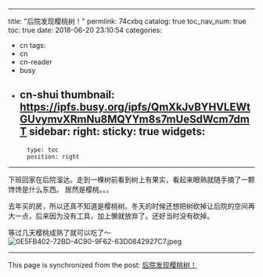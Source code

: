 
---
title: "后院发现樱桃树！"
permlink: 74cxbq
catalog: true
toc_nav_num: true
toc: true
date: 2018-06-20 23:10:54
categories:
- cn
tags:
- cn
- cn-reader
- busy
- cn-shui
thumbnail: https://ipfs.busy.org/ipfs/QmXkJvBYHVLEWtGUvymvXRmNu8MQYYm8s7mUeSdWcm7dmT
sidebar:
    right:
        sticky: true
widgets:
    -
        type: toc
        position: right
---


下班回家在后院溜达。走到一棵树前看到树上有果实，看起来眼熟就随手摘了一颗馋馋是什么东西。
居然是樱桃。。。

去年买的房，所以还真不知道是樱桃树。冬天的时候还想把树砍掉让后院的空间再大一点，后来因为没有工具，加上懒就放弃了。还好当时没有砍掉。

等过几天樱桃成熟了就可以吃了～
![0E5FB402-72BD-4C90-9F62-63D0842927C7.jpeg](https://ipfs.busy.org/ipfs/QmXkJvBYHVLEWtGUvymvXRmNu8MQYYm8s7mUeSdWcm7dmT)


- - -

This page is synchronized from the post: [后院发现樱桃树！](https://steemit.com/@ericet/74cxbq)
